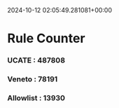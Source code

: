 2024-10-12 02:05:49.281081+00:00
# Rule Counter 
 ### UCATE : 487808

 ### Veneto : 78191

 ### Allowlist : 13930